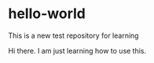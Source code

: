 # hello-world
This is a new test repository for learning

Hi there.  I am just learning how to use this.
